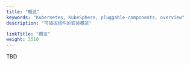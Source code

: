```yaml
---
title: "概览"
keywords: "Kubernetes, KubeSphere, pluggable-components, overview"
description: "可插拔组件的安装概览"

linkTitle: "概览"
weight: 3510
---
```


TBD
